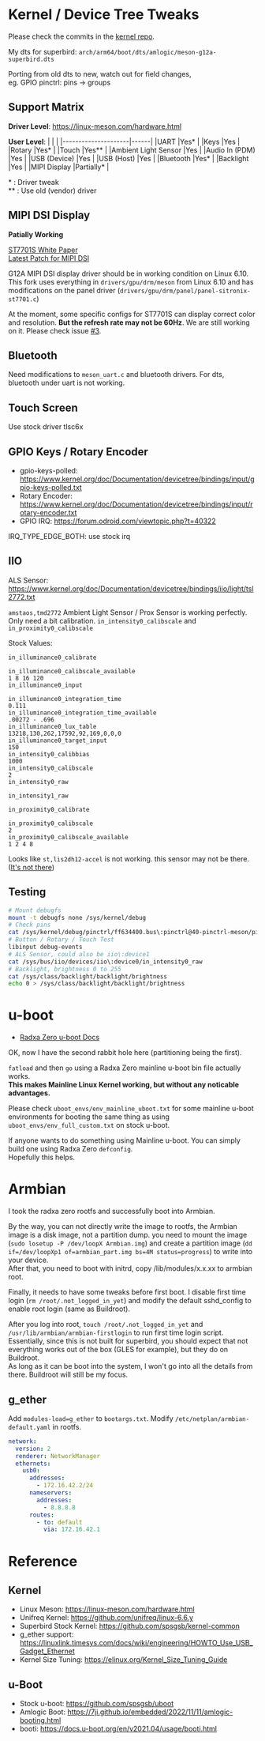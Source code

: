 
# Kernel / Device Tree Tweaks

Please check the commits in the [kernel repo](https://github.com/alexcaoys/linux-superbird-6.6.y). 

My dts for superbird: `arch/arm64/boot/dts/amlogic/meson-g12a-superbird.dts`

Porting from old dts to new, watch out for field changes, \
eg. GPIO pinctrl: pins -> groups

## Support Matrix

**Driver Level**: https://linux-meson.com/hardware.html

**User Level**:
|                     |      |
|---------------------|------|
|UART                 |Yes*  |
|Keys                 |Yes   |
|Rotary               |Yes*  |
|Touch                |Yes** |
|Ambient Light Sensor |Yes   |
|Audio In (PDM)       |Yes   |
|USB (Device)         |Yes   |
|USB (Host)           |Yes   |
|Bluetooth            |Yes*  |
|Backlight            |Yes   |
|MIPI Display         |Partially*  |

\* : Driver tweak \
\*\* : Use old (vendor) driver

## MIPI DSI Display

**Patially Working**

[ST7701S White Paper](https://community.nxp.com/pwmxy87654/attachments/pwmxy87654/imx-processors/134161/3/ST7701S_SPEC_Preliminary%20V0.1.pdf) \
[Latest Patch for MIPI DSI](https://patchwork.kernel.org/project/linux-arm-kernel/cover/20240403-amlogic-v6-4-upstream-dsi-ccf-vim3-v12-0-99ecdfdc87fc@linaro.org/)

G12A MIPI DSI display driver should be in working condition on Linux 6.10. \
This fork uses everything in `drivers/gpu/drm/meson` from Linux 6.10 and has modifications on the panel driver (`drivers/gpu/drm/panel/panel-sitronix-st7701.c`)

At the moment, some specific configs for ST7701S can display correct color and resolution. **But the refresh rate may not be 60Hz**. We are still working on it. Please check issue [#3](https://github.com/alexcaoys/notes-superbird/issues/3).

## Bluetooth

Need modifications to `meson_uart.c` and bluetooth drivers. For dts, bluetooth under uart is not working.

## Touch Screen

Use stock driver tlsc6x

## GPIO Keys / Rotary Encoder

- gpio-keys-polled: https://www.kernel.org/doc/Documentation/devicetree/bindings/input/gpio-keys-polled.txt
- Rotary Encoder: https://www.kernel.org/doc/Documentation/devicetree/bindings/input/rotary-encoder.txt
- GPIO IRQ: https://forum.odroid.com/viewtopic.php?t=40322

IRQ_TYPE_EDGE_BOTH: use stock irq

## IIO 

ALS Sensor: https://www.kernel.org/doc/Documentation/devicetree/bindings/iio/light/tsl2772.txt

`amstaos,tmd2772` Ambient Light Sensor / Prox Sensor is working perfectly. \
Only need a bit calibration. `in_intensity0_calibscale` and `in_proximity0_calibscale`

Stock Values:
```
in_illuminance0_calibrate

in_illuminance0_calibscale_available
1 8 16 120
in_illuminance0_input

in_illuminance0_integration_time
0.111
in_illuminance0_integration_time_available
.00272 - .696
in_illuminance0_lux_table
13218,130,262,17592,92,169,0,0,0
in_illuminance0_target_input
150
in_intensity0_calibbias
1000
in_intensity0_calibscale
2
in_intensity0_raw

in_intensity1_raw

in_proximity0_calibrate

in_proximity0_calibscale
2
in_proximity0_calibscale_available
1 2 4 8
```

Looks like `st,lis2dh12-accel` is not working. this sensor may not be there. ([It's not there](https://github.com/alexcaoys/notes-superbird/issues/6))

## Testing

```sh
# Mount debugfs
mount -t debugfs none /sys/kernel/debug
# Check pins
cat /sys/kernel/debug/pinctrl/ff634400.bus\:pinctrl@40-pinctrl-meson/pinconf-pins
# Button / Rotary / Touch Test
libinput debug-events
# ALS Sensor, could also be iio\:device1
cat /sys/bus/iio/devices/iio\:device0/in_intensity0_raw 
# Backlight, brightness 0 to 255
cat /sys/class/backlight/backlight/brightness
echo 0 > /sys/class/backlight/backlight/brightness
```

# u-boot

- [Radxa Zero u-boot Docs](https://docs.u-boot.org/en/latest/board/amlogic/radxa-zero.html)

OK, now I have the second rabbit hole here (partitioning being the first).

`fatload` and then `go` using a Radxa Zero mainline u-boot bin file actually works. \
**This makes Mainline Linux Kernel working, but without any noticable advantages.** 

Please check `uboot_envs/env_mainline_uboot.txt` for some mainline u-boot environments for booting the same thing as using `uboot_envs/env_full_custom.txt` on stock u-boot.

If anyone wants to do something using Mainline u-boot. You can simply build one using Radxa Zero `defconfig`. \
Hopefully this helps.

# Armbian

I took the radxa zero rootfs and successfully boot into Armbian.

By the way, you can not directly write the image to rootfs, the Armbian image is a disk image, not a partition dump. you need to mount the image (`sudo losetup -P /dev/loopX Armbian.img`) and create a partition image (`dd if=/dev/loopXp1 of=armbian_part.img bs=4M status=progress`) to write into your device. \
After that, you need to boot with initrd, copy /lib/modules/x.x.xx to armbian root.

Finally, it needs to have some tweaks before first boot. I disable first time login (`rm /root/.not_logged_in_yet`) and modify the default sshd_config to enable root login (same as Buildroot). 

After you log into root, `touch /root/.not_logged_in_yet` and `/usr/lib/armbian/armbian-firstlogin` to run first time login script. \
Essentially, since this is not built for superbird, you should expect that not everything works out of the box (GLES for example), but they do on Buildroot. \
As long as it can be boot into the system, I won't go into all the details from there. Buildroot will still be my focus. 

## g_ether
Add `modules-load=g_ether` to `bootargs.txt`. Modify `/etc/netplan/armbian-default.yaml` in rootfs.
```yaml
network:
  version: 2
  renderer: NetworkManager
  ethernets:
    usb0:
      addresses:
        - 172.16.42.2/24
      nameservers:
        addresses:
          - 8.8.8.8
      routes:
        - to: default
          via: 172.16.42.1
```

# Reference

## Kernel
- Linux Meson: https://linux-meson.com/hardware.html
- Unifreq Kernel: https://github.com/unifreq/linux-6.6.y
- Superbird Stock Kernel: https://github.com/spsgsb/kernel-common
- g_ether support: https://linuxlink.timesys.com/docs/wiki/engineering/HOWTO_Use_USB_Gadget_Ethernet
- Kernel Size Tuning: https://elinux.org/Kernel_Size_Tuning_Guide

## u-Boot
- Stock u-boot: https://github.com/spsgsb/uboot
- Amlogic Boot: https://7ji.github.io/embedded/2022/11/11/amlogic-booting.html
- booti: https://docs.u-boot.org/en/v2021.04/usage/booti.html

